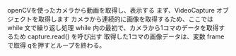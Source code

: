 openCVを使ったカメラから動画を取得し、表示する
まず、VideoCapture オブジェクトを取得します
カメラから連続的に画像を取得するため、ここでは while 文で繰り返し処理
while 内の最初で、カメラから1コマのデータを取得するため capture.read() を呼び出す
取得した1コマの画像データは、変数 frame で取得
qを押すとループを終わる。
